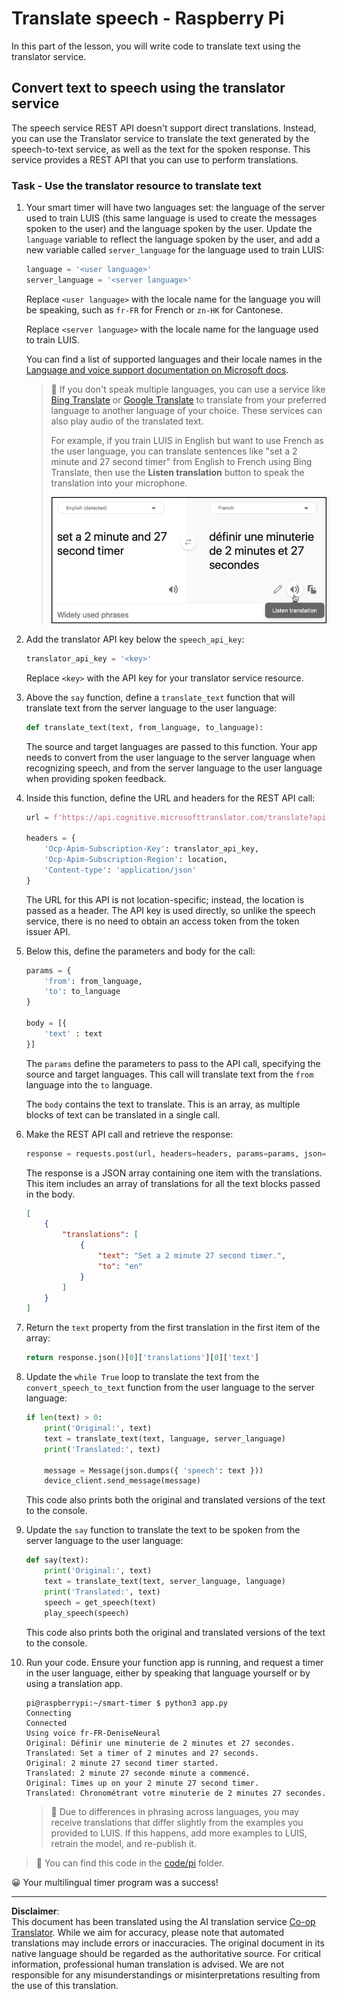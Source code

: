 <!--
CO_OP_TRANSLATOR_METADATA:
{
  "original_hash": "bbb5aa34221fe129dd3ce4d9ec33831a",
  "translation_date": "2025-08-28T19:32:40+00:00",
  "source_file": "6-consumer/lessons/4-multiple-language-support/pi-translate-speech.md",
  "language_code": "en"
}
-->
# Translate speech - Raspberry Pi

In this part of the lesson, you will write code to translate text using the translator service.

## Convert text to speech using the translator service

The speech service REST API doesn't support direct translations. Instead, you can use the Translator service to translate the text generated by the speech-to-text service, as well as the text for the spoken response. This service provides a REST API that you can use to perform translations.

### Task - Use the translator resource to translate text

1. Your smart timer will have two languages set: the language of the server used to train LUIS (this same language is used to create the messages spoken to the user) and the language spoken by the user. Update the `language` variable to reflect the language spoken by the user, and add a new variable called `server_language` for the language used to train LUIS:

    ```python
    language = '<user language>'
    server_language = '<server language>'
    ```

    Replace `<user language>` with the locale name for the language you will be speaking, such as `fr-FR` for French or `zn-HK` for Cantonese.

    Replace `<server language>` with the locale name for the language used to train LUIS.

    You can find a list of supported languages and their locale names in the [Language and voice support documentation on Microsoft docs](https://docs.microsoft.com/azure/cognitive-services/speech-service/language-support?WT.mc_id=academic-17441-jabenn#speech-to-text).

    > 💁 If you don't speak multiple languages, you can use a service like [Bing Translate](https://www.bing.com/translator) or [Google Translate](https://translate.google.com) to translate from your preferred language to another language of your choice. These services can also play audio of the translated text.
    >
    > For example, if you train LUIS in English but want to use French as the user language, you can translate sentences like "set a 2 minute and 27 second timer" from English to French using Bing Translate, then use the **Listen translation** button to speak the translation into your microphone.
    >
    > ![The listen translation button on Bing translate](../../../../../translated_images/bing-translate.348aa796d6efe2a92f41ea74a5cf42bb4c63d6faaa08e7f46924e072a35daa48.en.png)

1. Add the translator API key below the `speech_api_key`:

    ```python
    translator_api_key = '<key>'
    ```

    Replace `<key>` with the API key for your translator service resource.

1. Above the `say` function, define a `translate_text` function that will translate text from the server language to the user language:

    ```python
    def translate_text(text, from_language, to_language):
    ```

    The source and target languages are passed to this function. Your app needs to convert from the user language to the server language when recognizing speech, and from the server language to the user language when providing spoken feedback.

1. Inside this function, define the URL and headers for the REST API call:

    ```python
    url = f'https://api.cognitive.microsofttranslator.com/translate?api-version=3.0'

    headers = {
        'Ocp-Apim-Subscription-Key': translator_api_key,
        'Ocp-Apim-Subscription-Region': location,
        'Content-type': 'application/json'
    }
    ```

    The URL for this API is not location-specific; instead, the location is passed as a header. The API key is used directly, so unlike the speech service, there is no need to obtain an access token from the token issuer API.

1. Below this, define the parameters and body for the call:

    ```python
    params = {
        'from': from_language,
        'to': to_language
    }

    body = [{
        'text' : text
    }]
    ```

    The `params` define the parameters to pass to the API call, specifying the source and target languages. This call will translate text from the `from` language into the `to` language.

    The `body` contains the text to translate. This is an array, as multiple blocks of text can be translated in a single call.

1. Make the REST API call and retrieve the response:

    ```python
    response = requests.post(url, headers=headers, params=params, json=body)
    ```

    The response is a JSON array containing one item with the translations. This item includes an array of translations for all the text blocks passed in the body.

    ```json
    [
        {
            "translations": [
                {
                    "text": "Set a 2 minute 27 second timer.",
                    "to": "en"
                }
            ]
        }
    ]
    ```

1. Return the `text` property from the first translation in the first item of the array:

    ```python
    return response.json()[0]['translations'][0]['text']
    ```

1. Update the `while True` loop to translate the text from the `convert_speech_to_text` function from the user language to the server language:

    ```python
    if len(text) > 0:
        print('Original:', text)
        text = translate_text(text, language, server_language)
        print('Translated:', text)

        message = Message(json.dumps({ 'speech': text }))
        device_client.send_message(message)
    ```

    This code also prints both the original and translated versions of the text to the console.

1. Update the `say` function to translate the text to be spoken from the server language to the user language:

    ```python
    def say(text):
        print('Original:', text)
        text = translate_text(text, server_language, language)
        print('Translated:', text)
        speech = get_speech(text)
        play_speech(speech)
    ```

    This code also prints both the original and translated versions of the text to the console.

1. Run your code. Ensure your function app is running, and request a timer in the user language, either by speaking that language yourself or by using a translation app.

    ```output
    pi@raspberrypi:~/smart-timer $ python3 app.py
    Connecting
    Connected
    Using voice fr-FR-DeniseNeural
    Original: Définir une minuterie de 2 minutes et 27 secondes.
    Translated: Set a timer of 2 minutes and 27 seconds.
    Original: 2 minute 27 second timer started.
    Translated: 2 minute 27 seconde minute a commencé.
    Original: Times up on your 2 minute 27 second timer.
    Translated: Chronométrant votre minuterie de 2 minutes 27 secondes.
    ```

    > 💁 Due to differences in phrasing across languages, you may receive translations that differ slightly from the examples you provided to LUIS. If this happens, add more examples to LUIS, retrain the model, and re-publish it.

> 💁 You can find this code in the [code/pi](../../../../../6-consumer/lessons/4-multiple-language-support/code/pi) folder.

😀 Your multilingual timer program was a success!

---

**Disclaimer**:  
This document has been translated using the AI translation service [Co-op Translator](https://github.com/Azure/co-op-translator). While we aim for accuracy, please note that automated translations may include errors or inaccuracies. The original document in its native language should be regarded as the authoritative source. For critical information, professional human translation is advised. We are not responsible for any misunderstandings or misinterpretations resulting from the use of this translation.